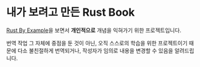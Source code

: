 # 내가 보려고 만든 Rust Book

[Rust By Example](https://doc.rust-lang.org/stable/rust-by-example/index.html)을 보면서 **개인적으로** 개념을 익혀가기 위한 프로젝트입니다.

번역 작업 그 자체에 중점을 둔 것이 아닌, 오직 스스로의 학습을 위한 프로젝트이기 때문에 다소 불친절하게 번역되거나, 작성자가 임의로 내용을 변경할 수 있음을 알려드립니다.